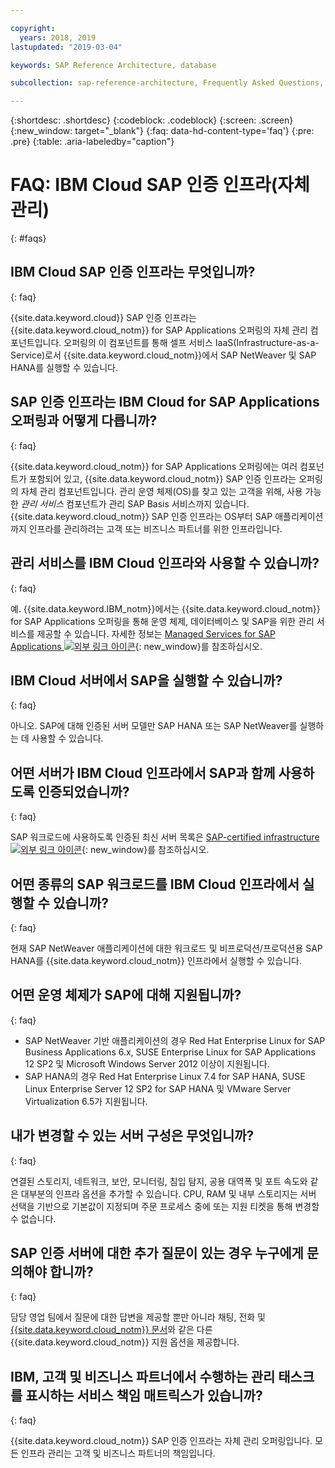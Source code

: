 ```yaml
---

copyright:
  years: 2018, 2019
lastupdated: "2019-03-04"

keywords: SAP Reference Architecture, database

subcollection: sap-reference-architecture, Frequently Asked Questions, FAQs

---
```


{:shortdesc: .shortdesc}
{:codeblock: .codeblock}
{:screen: .screen}
{:new_window: target="_blank"}
{:faq: data-hd-content-type='faq'}
{:pre: .pre}
{:table: .aria-labeledby="caption"}

# FAQ: IBM Cloud SAP 인증 인프라(자체 관리)
{: #faqs}

## IBM Cloud SAP 인증 인프라는 무엇입니까?
{: faq}

{{site.data.keyword.cloud}} SAP 인증 인프라는 {{site.data.keyword.cloud_notm}} for SAP Applications 오퍼링의 자체 관리 컴포넌트입니다. 오퍼링의 이 컴포넌트를 통해 셀프 서비스 IaaS(Infrastructure-as-a-Service)로서 {{site.data.keyword.cloud_notm}}에서 SAP NetWeaver 및 SAP HANA를 실행할 수 있습니다.

## SAP 인증 인프라는 IBM Cloud for SAP Applications 오퍼링과 어떻게 다릅니까?
{: faq}

{{site.data.keyword.cloud_notm}} for SAP Applications 오퍼링에는 여러 컴포넌트가 포함되어 있고, {{site.data.keyword.cloud_notm}} SAP 인증 인프라는 오퍼링의 자체 관리 컴포넌트입니다.  관리 운영 체제(OS)를 찾고 있는 고객을 위해, 사용 가능한 *관리 서비스* 컴포넌트가 관리 SAP Basis 서비스까지 있습니다. {{site.data.keyword.cloud_notm}} SAP 인증 인프라는 OS부터 SAP 애플리케이션까지 인프라를 관리하려는 고객 또는 비즈니스 파트너를 위한 인프라입니다.

## 관리 서비스를 IBM Cloud 인프라와 사용할 수 있습니까?
{: faq}

예. {{site.data.keyword.IBM_notm}}에서는 {{site.data.keyword.cloud_notm}} for SAP Applications 오퍼링을 통해 운영 체제, 데이터베이스 및 SAP을 위한 관리 서비스를 제공할 수 있습니다. 자세한 정보는 [Managed Services for SAP Applications ![외부 링크 아이콘](../../icons/launch-glyph.svg "외부 링크 아이콘")](https://www.ibm.com/cloud/sap/managed){: new_window}를 참조하십시오.

## IBM Cloud 서버에서 SAP을 실행할 수 있습니까?
{: faq}

아니오. SAP에 대해 인증된 서버 모델만 SAP HANA 또는 SAP NetWeaver를 실행하는 데 사용할 수 있습니다.

## 어떤 서버가 IBM Cloud 인프라에서 SAP과 함께 사용하도록 인증되었습니까?
{: faq}  

SAP 워크로드에 사용하도록 인증된 최신 서버 목록은 [SAP-certified infrastructure ![외부 링크 아이콘](../../icons/launch-glyph.svg "외부 링크 아이콘")](https://www.ibm.com/cloud/bare-metal-servers/sap){: new_window}를 참조하십시오.

## 어떤 종류의 SAP 워크로드를 IBM Cloud 인프라에서 실행할 수 있습니까?
{: faq}

현재 SAP NetWeaver 애플리케이션에 대한 워크로드 및 비프로덕션/프로덕션용 SAP HANA를 {{site.data.keyword.cloud_notm}} 인프라에서 실행할 수 있습니다.

## 어떤 운영 체제가 SAP에 대해 지원됩니까?
{: faq}

  * SAP NetWeaver 기반 애플리케이션의 경우 Red Hat Enterprise Linux for SAP Business Applications 6.x, SUSE Enterprise Linux for SAP Applications 12 SP2 및 Microsoft Windows Server 2012 이상이 지원됩니다.
  * SAP HANA의 경우 Red Hat Enterprise Linux 7.4 for SAP HANA, SUSE Linux Enterprise Server 12 SP2 for SAP HANA 및 VMware Server Virtualization 6.5가 지원됩니다.

## 내가 변경할 수 있는 서버 구성은 무엇입니까?
{: faq}

연결된 스토리지, 네트워크, 보안, 모니터링, 침입 탐지, 공용 대역폭 및 포트 속도와 같은 대부분의 인프라 옵션을 추가할 수 있습니다. CPU, RAM 및 내부 스토리지는 서버 선택을 기반으로 기본값이 지정되며 주문 프로세스 중에 또는 지원 티켓을 통해 변경할 수 없습니다.

## SAP 인증 서버에 대한 추가 질문이 있는 경우 누구에게 문의해야 합니까?
{: faq}

담당 영업 팀에서 질문에 대한 답변을 제공할 뿐만 아니라 채팅, 전화 및 [{{site.data.keyword.cloud_notm}} 문서](/docs/get-support?topic=get-support-getting-customer-support#getting-customer-support)와 같은 다른 {{site.data.keyword.cloud_notm}} 지원 옵션을 제공합니다.

## IBM, 고객 및 비즈니스 파트너에서 수행하는 관리 태스크를 표시하는 서비스 책임 매트릭스가 있습니까?
{: faq}

{{site.data.keyword.cloud_notm}} SAP 인증 인프라는 자체 관리 오퍼링입니다. 모든 인프라 관리는 고객 및 비즈니스 파트너의 책임입니다.
